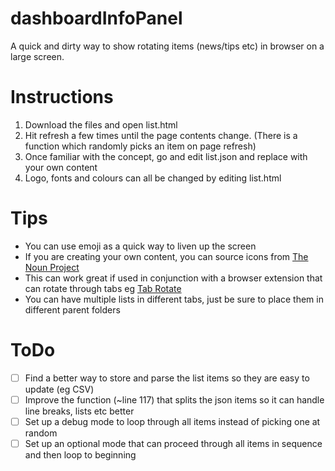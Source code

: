 # dashboardInfoPanel
A quick and dirty way to show rotating items (news/tips etc) in browser on a large screen.

# Instructions
1. Download the files and open list.html
2. Hit refresh a few times until the page contents change. (There is a function which randomly picks an item on page refresh)
3. Once familiar with the concept, go and edit list.json and replace with your own content
4. Logo, fonts and colours can all be changed by editing list.html

# Tips
- You can use emoji as a quick way to liven up the screen
- If you are creating your own content, you can source icons from [The Noun Project](https://thenounproject.com/)
- This can work great if used in conjunction with a browser extension that can rotate through tabs eg [Tab Rotate](https://chrome.google.com/webstore/detail/tab-rotate/pjgjpabbgnnoohijnillgbckikfkbjed?hl=en-GB)
- You can have multiple lists in different tabs, just be sure to place them in different parent folders

# ToDo
- [ ] Find a better way to store and parse the list items so they are easy to update (eg CSV) 
- [ ] Improve the function (~line 117) that splits the json items so it can handle line breaks, lists etc better
- [ ] Set up a debug mode to loop through all items instead of picking one at random
- [ ] Set up an optional mode that can proceed through all items in sequence and then loop to beginning